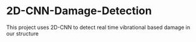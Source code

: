 # 2D-CNN-Damage-Detection
This project uses 2D-CNN to detect real time vibrational based damage in our structure
